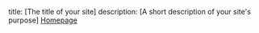 title: [The title of your site]
description: [A short description of your site's purpose]
[Homepage](index.md)
